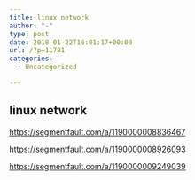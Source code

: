 ```yaml
---
title: linux network
author: "-"
type: post
date: 2018-01-22T16:01:17+00:00
url: /?p=11781
categories:
  - Uncategorized

---
```

## linux network
https://segmentfault.com/a/1190000008836467
  
https://segmentfault.com/a/1190000008926093
  
https://segmentfault.com/a/1190000009249039